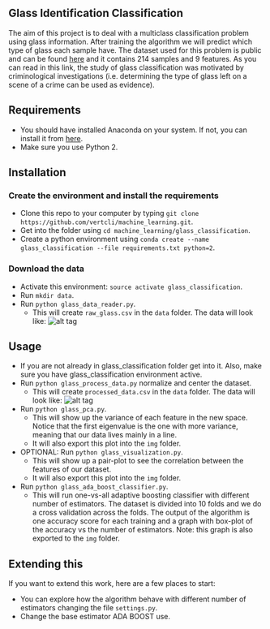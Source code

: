 Glass Identification Classification
-----------------------------------

The aim of this project is to deal with a multiclass classification problem using glass information. After training the algorithm we will predict which type of glass each sample have. The dataset used for this problem is public and can be found [here](https://archive.ics.uci.edu/ml/datasets/Glass+Identification) and it contains 214 samples and 9 features. As you can read in this link, the study of glass classification was motivated by criminological investigations (i.e. determining the type of glass left on a scene of a crime can be used as evidence).

Requirements
----------------------
* You should have installed Anaconda on your system. If not, you can install it from [here](https://docs.continuum.io/anaconda/install).
* Make sure you use Python 2.

Installation
----------------------

### Create the environment and install the requirements
 
* Clone this repo to your computer by typing `git clone https://github.com/vertcli/machine_learning.git`.
* Get into the folder using `cd machine_learning/glass_classification`.
* Create a python environment using `conda create --name glass_classification --file requirements.txt python=2`.
    
### Download the data

* Activate this environment: `source activate glass_classification`.
* Run `mkdir data`.
* Run `python glass_data_reader.py`.
    * This will create `raw_glass.csv` in the `data` folder. The data will look like:
    ![alt tag](https://github.com/vertcli/images/glass_raw_data.jpg)

Usage
-----------------------

* If you are not already in glass_classification folder get into it. Also, make sure you have glass_classification environment active.
* Run `python glass_process_data.py` normalize and center the dataset.
    * This will create `processed_data.csv` in the `data` folder. The data will look like:
    ![alt tag](https://github.com/vertcli/images/glass_processed_data.jpg)    
* Run `python glass_pca.py`.
    * This will show up the variance of each feature in the new space. Notice that the first eigenvalue is the one with more variance, meaning that our data lives mainly in a line.
    * It will also export this plot into the `img` folder.
* OPTIONAL: Run `python glass_visualization.py`.
    * This will show up a pair-plot to see the correlation between the features of our dataset.
    * It will also export this plot into the `img` folder.
* Run `python glass_ada_boost_classifier.py`.
    * This will run one-vs-all adaptive boosting classifier with different number of estimators. The dataset is divided into 10 folds and we do a cross validation across the folds. The output of the algorithm is one accuracy score for each training and a graph with box-plot of the accuracy vs the number of estimators. Note: this graph is also exported to the `img` folder.

Extending this
-------------------------

If you want to extend this work, here are a few places to start:

* You can explore how the algorithm behave with different number of estimators changing the file `settings.py`.
* Change the base estimator ADA BOOST use.